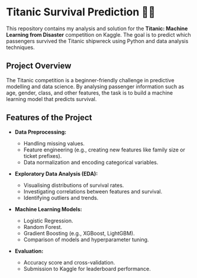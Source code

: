 # Titanic Survival Prediction 🌊🚢

This repository contains my analysis and solution for the **Titanic: Machine Learning from Disaster** competition on Kaggle. The goal is to predict which passengers survived the Titanic shipwreck using Python and data analysis techniques.

## Project Overview

The Titanic competition is a beginner-friendly challenge in predictive modelling and data science. By analysing passenger information such as age, gender, class, and other features, the task is to build a machine learning model that predicts survival.

## Features of the Project

- **Data Preprocessing:**  
  - Handling missing values.  
  - Feature engineering (e.g., creating new features like family size or ticket prefixes).  
  - Data normalization and encoding categorical variables.  

- **Exploratory Data Analysis (EDA):**  
  - Visualising distributions of survival rates.  
  - Investigating correlations between features and survival.  
  - Identifying outliers and trends.  

- **Machine Learning Models:**  
  - Logistic Regression.  
  - Random Forest.  
  - Gradient Boosting (e.g., XGBoost, LightGBM).  
  - Comparison of models and hyperparameter tuning.  

- **Evaluation:**  
  - Accuracy score and cross-validation.  
  - Submission to Kaggle for leaderboard performance.  

